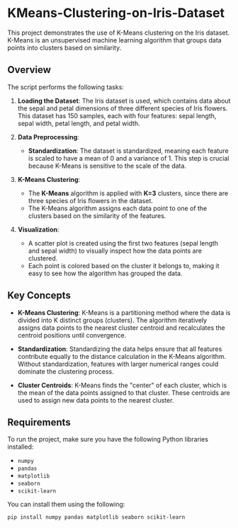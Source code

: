 # KMeans-Clustering-on-Iris-Dataset


This project demonstrates the use of K-Means clustering on the Iris dataset. K-Means is an unsupervised machine learning algorithm that groups data points into clusters based on similarity.

## Overview

The script performs the following tasks:

1. **Loading the Dataset**: The Iris dataset is used, which contains data about the sepal and petal dimensions of three different species of Iris flowers. This dataset has 150 samples, each with four features: sepal length, sepal width, petal length, and petal width.

2. **Data Preprocessing**:
   - **Standardization**: The dataset is standardized, meaning each feature is scaled to have a mean of 0 and a variance of 1. This step is crucial because K-Means is sensitive to the scale of the data.

3. **K-Means Clustering**:
   - The **K-Means** algorithm is applied with **K=3** clusters, since there are three species of Iris flowers in the dataset.
   - The K-Means algorithm assigns each data point to one of the clusters based on the similarity of the features.

4. **Visualization**:
   - A scatter plot is created using the first two features (sepal length and sepal width) to visually inspect how the data points are clustered.
   - Each point is colored based on the cluster it belongs to, making it easy to see how the algorithm has grouped the data.

## Key Concepts

- **K-Means Clustering**: K-Means is a partitioning method where the data is divided into K distinct groups (clusters). The algorithm iteratively assigns data points to the nearest cluster centroid and recalculates the centroid positions until convergence.

- **Standardization**: Standardizing the data helps ensure that all features contribute equally to the distance calculation in the K-Means algorithm. Without standardization, features with larger numerical ranges could dominate the clustering process.

- **Cluster Centroids**: K-Means finds the "center" of each cluster, which is the mean of the data points assigned to that cluster. These centroids are used to assign new data points to the nearest cluster.

## Requirements

To run the project, make sure you have the following Python libraries installed:

- `numpy`
- `pandas`
- `matplotlib`
- `seaborn`
- `scikit-learn`

You can install them using the following:

```bash
pip install numpy pandas matplotlib seaborn scikit-learn
